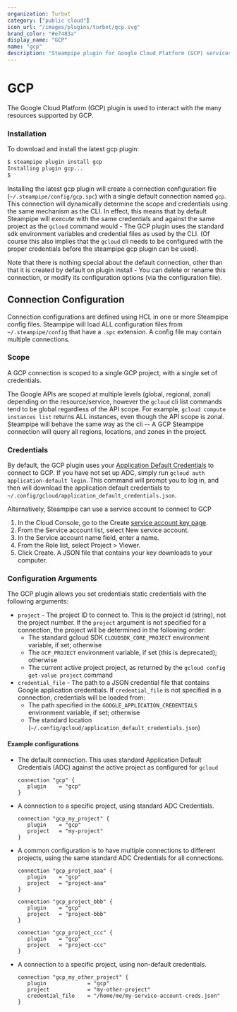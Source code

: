 ```yaml
---
organization: Turbot
category: ["public cloud"]
icon_url: "/images/plugins/turbot/gcp.svg"
brand_color: "#e7483a"
display_name: "GCP"
name: "gcp"
description: "Steampipe plugin for Google Cloud Platform (GCP) services and resource types"
---
```


# GCP

The Google Cloud Platform (GCP) plugin is used to interact with the many resources supported by GCP.

### Installation

To download and install the latest gcp plugin:

```bash
$ steampipe plugin install gcp
Installing plugin gcp...
$
```

Installing the latest gcp plugin will create a connection configuration file (`~/.steampipe/config/gcp.spc`) with a single default connection named `gcp`. This connection will dynamically determine the scope and credentials using the same mechanism as the CLI. In effect, this means that by default Steampipe will execute with the same credentials and against the same project as the `gcloud` command would - The GCP plugin uses the standard sdk environment variables and credential files as used by the CLI.  (Of course this also  implies that the `gcloud` cli needs to be configured with the proper credentials before the steampipe gcp plugin can be used).

Note that there is nothing special about the default connection, other than that it is created by default on plugin install - You can delete or rename this connection, or modify its configuration options (via the configuration file).


## Connection Configuration
Connection configurations are defined using HCL in one or more Steampipe config files.  Steampipe will load ALL configuration files from `~/.steampipe/config` that have a `.spc` extension. A config file may contain multiple connections.


### Scope

A GCP connection is scoped to a single GCP project, with a single set of credentials. 

The Google APIs are scoped at multiple levels (global, regional, zonal) depending on the resource/service, however the `gcloud` cli list commands tend to be global regardless of the API scope. For example, `gcloud compute instances list` returns ALL instances, even though the API scope is zonal. Steampipe will behave the same way as the cli -- A GCP Steampipe connection will query all regions, locations, and zones in the project.


### Credentials

By default, the GCP plugin uses your [Application Default Credentials](https://cloud.google.com/sdk/gcloud/reference/auth/application-default) to connect to GCP.  If you have not set up ADC, simply run `gcloud auth application-default login`.  This command will prompt you to log in, and then will download the application default credentials to `~/.config/gcloud/application_default_credentials.json`.

Alternatively, Steampipe can use a service account to connect to GCP
1. In the Cloud Console, go to the Create [service account key page](https://console.cloud.google.com/apis/credentials/serviceaccountkey).
2. From the Service account list, select New service account.
3. In the Service account name field, enter a name.
4. From the Role list, select Project > Viewer.
5. Click Create. A JSON file that contains your key downloads to your computer.

### Configuration Arguments

The GCP plugin allows you set credentials static credentials with the following arguments:
- `project` - The project ID to connect to. This is the project id (string), not the project number. If the `project` argument is not specified for a connection, the project will be determined in the following order:
   - The standard gcloud SDK `CLOUDSDK_CORE_PROJECT` environment variable, if set; otherwise
   - The `GCP_PROJECT` environment variable, if set (this is deprecated); otherwise
   - The current active project project, as returned by the `gcloud config get-value project` command
- `credential_file` - The path to a JSON credential file that contains Google application credentials.  If `credential_file` is not specified in a connection, credentials will be loaded from:
   - The path specified in the `GOOGLE_APPLICATION_CREDENTIALS` environment variable, if set; otherwise
   - The standard location (`~/.config/gcloud/application_default_credentials.json`)

#### Example configurations

- The default connection.  This uses standard Application Default Credentials (ADC) against the active project as configured for `gcloud`
   ```hcl
   connection "gcp" {
      plugin    = "gcp"                 
   }
   ```

- A connection to a specific project, using standard ADC Credentials.
   ```hcl
   connection "gcp_my_project" {
      plugin    = "gcp"   
      project   = "my-project"              
   }
   ```

- A common configuration is to have multiple connections to different projects, using the same standard ADC Credentials for all connections.
   ```hcl
   connection "gcp_project_aaa" {
      plugin    = "gcp"   
      project   = "project-aaa"              
   }

   connection "gcp_project_bbb" {
      plugin    = "gcp"   
      project   = "project-bbb"              
   }

   connection "gcp_project_ccc" {
      plugin    = "gcp"   
      project   = "project-ccc"              
   }
   ```


- A connection to a specific project, using non-default credentials.
   ```hcl
   connection "gcp_my_other_project" {
      plugin             = "gcp"   
      project            = "my-other-project"
      credential_file    = "/home/me/my-service-account-creds.json"        
   }
   ```

